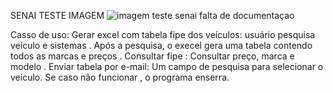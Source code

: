 SENAI TESTE IMAGEM 
![imagem teste senai falta de documentaçao](https://user-images.githubusercontent.com/103609825/164120693-db1aa8c3-474c-48e3-abaa-5f3cf4d27da4.jpg)


Casso de uso: Gerar excel com tabela fipe dos veículos: usuário pesquisa veículo e sistemas . Após a pesquisa, o execel gera uma tabela contendo todos as marcas e preços . 
Consultar fipe : Consultar preço, marca e modelo . 
Enviar tabela por e-mail: Um campo de pesquisa para selecionar o veículo.
Se caso não funcionar , o programa enserra. 

